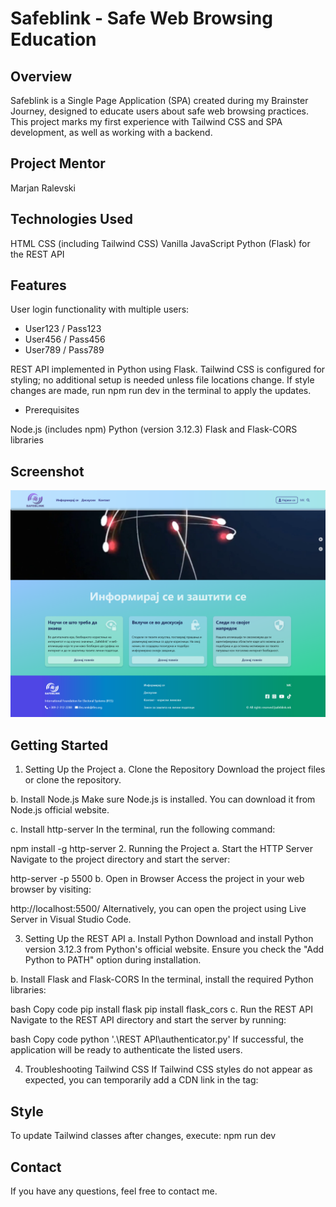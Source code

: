 # Safeblink - Safe Web Browsing Education

## Overview

Safeblink is a Single Page Application (SPA) created during my Brainster Journey, designed to educate users about safe web browsing practices. This project marks my first experience with Tailwind CSS and SPA development, as well as working with a backend.

## Project Mentor

Marjan Ralevski

## Technologies Used

HTML
CSS (including Tailwind CSS)
Vanilla JavaScript
Python (Flask) for the REST API

## Features

User login functionality with multiple users:

- User123 / Pass123
- User456 / Pass456
- User789 / Pass789

REST API implemented in Python using Flask.
Tailwind CSS is configured for styling; no additional setup is needed unless file locations change. If style changes are made, run npm run dev in the terminal to apply the updates.

- Prerequisites

Node.js (includes npm)
Python (version 3.12.3)
Flask and Flask-CORS libraries

## Screenshot

![Safeblink Screenshot](/screenshot.png)

## Getting Started

1. Setting Up the Project
   a. Clone the Repository
   Download the project files or clone the repository.

b. Install Node.js
Make sure Node.js is installed. You can download it from Node.js official website.

c. Install http-server
In the terminal, run the following command:

npm install -g http-server 2. Running the Project
a. Start the HTTP Server
Navigate to the project directory and start the server:

http-server -p 5500
b. Open in Browser
Access the project in your web browser by visiting:

http://localhost:5500/
Alternatively, you can open the project using Live Server in Visual Studio Code.

3. Setting Up the REST API
   a. Install Python
   Download and install Python version 3.12.3 from Python's official website. Ensure you check the "Add Python to PATH" option during installation.

b. Install Flask and Flask-CORS
In the terminal, install the required Python libraries:

bash
Copy code
pip install flask
pip install flask_cors
c. Run the REST API
Navigate to the REST API directory and start the server by running:

bash
Copy code
python '.\REST API\authenticator.py'
If successful, the application will be ready to authenticate the listed users.

4. Troubleshooting Tailwind CSS
   If Tailwind CSS styles do not appear as expected, you can temporarily add a CDN link in the <head> tag:

## Style

<link href="https://cdn.jsdelivr.net/npm/tailwindcss@2.2.19/dist/tailwind.min.css" rel="stylesheet">

To update Tailwind classes after changes, execute:
npm run dev

## Contact

If you have any questions, feel free to contact me.
